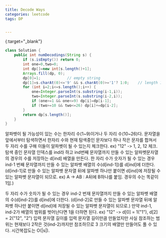 ```yaml
---
title: Decode Ways
categories: leetcode
tags: DP


---
```


[](){:target="_blank"}

```java
class Solution {
    public int numDecodings(String s) {
        if (s.isEmpty()) return 0;
        int one=0,two=0;
        int dp[]=new int[s.length()+1];
        Arrays.fill(dp, 0);
        dp[0]=1;            // empty string
        dp[1]=s.charAt(0)<='9' && s.charAt(0)>='1'? 1:0;    // length 1 string
        for (int i=2;i<=s.length();i++) {
            one=Integer.parseInt(s.substring(i-1,i));
            two=Integer.parseInt(s.substring(i-2,i));
            if (one>=1 && one<=9) dp[i]=dp[i-1];
            if (two>=10 && two<=26) dp[i]+=dp[i-2];
        }
        return dp[s.length()];
    }
}
```

알파벳이 될 가능성이 있는 수는 한자리 수(1~9)이거나 두 자리 수(10~26)다.
문자열을 앞에서부터 탐색하면서 한자리 수와 현재 탐색중인 문자보다 하나 작은 문자를 합쳐서 두 자리 수를 구해 이들이 알파벳이 될 수 있는지 체크한다. ex) "12" -> 1, 2, 12 체크.
탐색 중인 문자열 인덱스를 ind라 하고 
ind번째 문자열까지 만들 수 있는 알파벳문자열의 경우의 수를 저장하는 d[ind] 배열을 만든다.
한 자리 수가 숫자가 될 수 있는 경우 ind-1 번째 문자열까지 만들 수 있는 알파벳 배열의 수(d[ind-1])를 d[ind]에 더한다. (d[ind-1]로 만들 수 있는 알파벳 문자열 뒤에 알파벳 하나만 붙이면 d[ind]에 저장될 수 있는 알파벳 문자열이 되므로. ex) A -> AB : A뒤에 B하나를 붙임. 경우의 수는 똑같이 1임.)

두 자리 수가 숫자가 될 수 있는 경우 ind-2 번재 문자열까지 만들 수 있는 알파벳 배열의 수(d[ind-2])를 d[ind]에 더한다. (d[ind-2]로 만들 수 있는 알파벳 문자열 뒤에 알파벳 하나만 붙이면 d[ind]에 저장될 수 있는 알파벳 문자열이 되므로.)
만약 ind-1, ind-2가 배열의 범위를 벗어난다면 1을 더하면 된다. ex) "12" -> d[0] = 1("1"), d[2] = 2("12", "2")
입력 문자열 길이를 입력 문자열 길이만큼 만들었지만 사실 참조하는 범위는 현재보다 2작은 것(ind-2)까지만 참조하므로 3 크기의 배열만 만들어도 풀 수 있다.
시간복잡도는 O(|s|).

